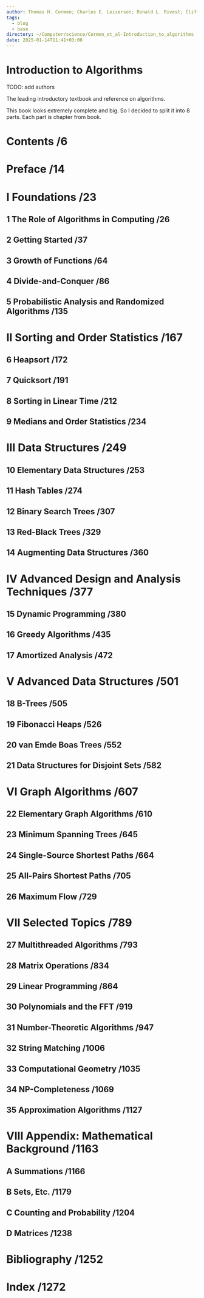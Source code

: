 ```yaml
---
author: Thomas H. Cormen; Charles E. Leiserson; Ronald L. Rivest; Clifford Stein
tags:
  - blog
  - base
directory: ~/Computer/science/Cormen_et_al-Introduction_to_algorithms
date: 2025-01-14T11:41+03:00
---
```


# Introduction to Algorithms

TODO: add authors

The leading introductory textbook and reference on algorithms.

This book looks extremely complete and big. So I decided to split it into 8
parts. Each part is chapter from book.

# Contents /6

# Preface /14

# I Foundations /23

## 1 The Role of Algorithms in Computing /26

## 2 Getting Started /37

## 3 Growth of Functions /64

## 4 Divide-and-Conquer /86

## 5 Probabilistic Analysis and Randomized Algorithms /135

# II Sorting and Order Statistics /167

## 6 Heapsort /172

## 7 Quicksort /191

## 8 Sorting in Linear Time /212

## 9 Medians and Order Statistics /234

# III Data Structures /249

## 10 Elementary Data Structures /253

## 11 Hash Tables /274

## 12 Binary Search Trees /307

## 13 Red-Black Trees /329

## 14 Augmenting Data Structures /360

# IV Advanced Design and Analysis Techniques /377

## 15 Dynamic Programming /380

## 16 Greedy Algorithms /435

## 17 Amortized Analysis /472

# V Advanced Data Structures /501

## 18 B-Trees /505

## 19 Fibonacci Heaps /526

## 20 van Emde Boas Trees /552

## 21 Data Structures for Disjoint Sets /582

# VI Graph Algorithms /607

## 22 Elementary Graph Algorithms /610

## 23 Minimum Spanning Trees /645

## 24 Single-Source Shortest Paths /664

## 25 All-Pairs Shortest Paths /705

## 26 Maximum Flow /729

# VII Selected Topics /789

## 27 Multithreaded Algorithms /793

## 28 Matrix Operations /834

## 29 Linear Programming /864

## 30 Polynomials and the FFT /919

## 31 Number-Theoretic Algorithms /947

## 32 String Matching /1006

## 33 Computational Geometry /1035

## 34 NP-Completeness /1069

## 35 Approximation Algorithms /1127

# VIII Appendix: Mathematical Background /1163

## A Summations /1166

## B Sets, Etc. /1179

## C Counting and Probability /1204

## D Matrices /1238

# Bibliography /1252

# Index /1272
